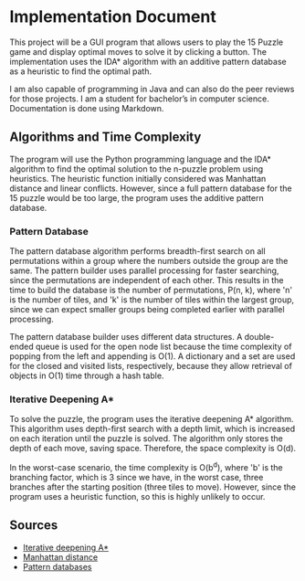 # Implementation Document

This project will be a GUI program that allows users to play the 15 Puzzle game and display optimal moves to solve it by clicking a button. The implementation uses the IDA* algorithm with an additive pattern database as a heuristic to find the optimal path. 

I am also capable of programming in Java and can also do the peer reviews for those projects. I am a student for  bachelor’s in computer science. Documentation is done using Markdown.

## Algorithms and Time Complexity

The program will use the Python programming language and the IDA* algorithm to find the optimal solution to the n-puzzle problem using heuristics. The heuristic function initially considered was Manhattan distance and linear conflicts. However, since a full pattern database for the 15 puzzle would be too large, the program uses the additive pattern database. 

### Pattern Database

The pattern database algorithm performs breadth-first search on all permutations within a group where the numbers outside the group are the same. The pattern builder uses parallel processing for faster searching, since the permutations are independent of each other. This results in the time to build the database is the number of permutations, P(n, k), where 'n' is the number of tiles, and 'k' is the number of tiles within the largest group, since we can expect smaller groups being completed earlier with parallel processing.

The pattern database builder uses different data structures. A double-ended queue is used for the open node list because the time complexity of popping from the left and appending is O(1). A dictionary and a set are used for the closed and visited lists, respectively, because they allow retrieval of objects in O(1) time through a hash table.

### Iterative Deepening A*

To solve the puzzle, the program uses the iterative deepening A* algorithm. This algorithm uses depth-first search with a depth limit, which is increased on each iteration until the puzzle is solved. The algorithm only stores the depth of each move, saving space. Therefore, the space complexity is O(d). 

In the worst-case scenario, the time complexity is O(b<sup>d</sup>), where 'b' is the branching factor, which is 3 since we have, in the worst case, three branches after the starting position (three tiles to move). However, since the program uses a heuristic function, so this is highly unlikely to occur.

## Sources

* [Iterative deepening A*](https://en.wikipedia.org/wiki/Iterative_deepening_A*)
* [Manhattan distance](https://iq.opengenus.org/manhattan-distance/)
* [Pattern databases](https://link.springer.com/chapter/10.1007/978-3-319-05428-5_2)


